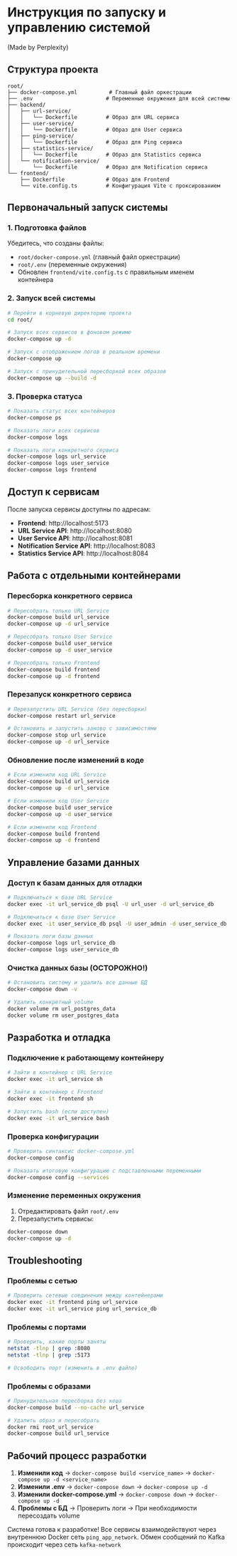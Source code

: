 # Инструкция по запуску и управлению системой
(Made by Perplexity)
## Структура проекта

```
root/
├── docker-compose.yml          # Главный файл оркестрации
├── .env                       # Переменные окружения для всей системы
├── backend/
│   ├── url-service/
│   │   └── Dockerfile         # Образ для URL сервиса
│   ├── user-service/
│   │   └── Dockerfile         # Образ для User сервиса
│   ├── ping-service/
│   │   └── Dockerfile         # Образ для Ping сервиса
│   ├── statistics-service/
│   │   └── Dockerfile         # Образ для Statistics сервиса
│   └── notification-service/
│       └── Dockerfile         # Образ для Notification сервиса
└── frontend/
    ├── Dockerfile             # Образ для Frontend
    └── vite.config.ts         # Конфигурация Vite с проксированием
```

## Первоначальный запуск системы

### 1. Подготовка файлов
Убедитесь, что созданы файлы:
- `root/docker-compose.yml` (главный файл оркестрации)
- `root/.env` (переменные окружения)
- Обновлен `frontend/vite.config.ts` с правильным именем контейнера

### 2. Запуск всей системы
```bash
# Перейти в корневую директорию проекта
cd root/

# Запуск всех сервисов в фоновом режиме
docker-compose up -d

# Запуск с отображением логов в реальном времени
docker-compose up

# Запуск с принудительной пересборкой всех образов
docker-compose up --build -d
```

### 3. Проверка статуса
```bash
# Показать статус всех контейнеров
docker-compose ps

# Показать логи всех сервисов
docker-compose logs

# Показать логи конкретного сервиса
docker-compose logs url_service
docker-compose logs user_service
docker-compose logs frontend
```

## Доступ к сервисам

После запуска сервисы доступны по адресам:
- **Frontend**: http://localhost:5173
- **URL Service API**: http://localhost:8080
- **User Service API**: http://localhost:8081
- **Notification Service API**: http://localhost:8083
- **Statistics Service API**: http://localhost:8084

## Работа с отдельными контейнерами

### Пересборка конкретного сервиса
```bash
# Пересобрать только URL Service
docker-compose build url_service
docker-compose up -d url_service

# Пересобрать только User Service  
docker-compose build user_service
docker-compose up -d user_service

# Пересобрать только Frontend
docker-compose build frontend
docker-compose up -d frontend
```

### Перезапуск конкретного сервиса
```bash
# Перезапустить URL Service (без пересборки)
docker-compose restart url_service

# Остановить и запустить заново с зависимостями
docker-compose stop url_service
docker-compose up -d url_service
```

### Обновление после изменений в коде
```bash
# Если изменили код URL Service
docker-compose build url_service
docker-compose up -d url_service

# Если изменили код User Service
docker-compose build user_service  
docker-compose up -d user_service

# Если изменили код Frontend
docker-compose build frontend
docker-compose up -d frontend
```

## Управление базами данных

### Доступ к базам данных для отладки
```bash
# Подключиться к базе URL Service
docker exec -it url_service_db psql -U url_user -d url_service_db

# Подключиться к базе User Service
docker exec -it user_service_db psql -U user_admin -d user_service_db

# Показать логи базы данных
docker-compose logs url_service_db
docker-compose logs user_service_db
```

### Очистка данных базы (ОСТОРОЖНО!)
```bash
# Остановить систему и удалить все данные БД
docker-compose down -v

# Удалить конкретный volume
docker volume rm url_postgres_data
docker volume rm user_postgres_data
```

## Разработка и отладка

### Подключение к работающему контейнеру
```bash
# Зайти в контейнер с URL Service
docker exec -it url_service sh

# Зайти в контейнер с Frontend
docker exec -it frontend sh

# Запустить bash (если доступен)
docker exec -it url_service bash
```

### Проверка конфигурации
```bash
# Проверить синтаксис docker-compose.yml
docker-compose config

# Показать итоговую конфигурацию с подставленными переменными
docker-compose config --services
```

### Изменение переменных окружения
1. Отредактировать файл `root/.env`
2. Перезапустить сервисы:
```bash
docker-compose down
docker-compose up -d
```

## Troubleshooting

### Проблемы с сетью
```bash
# Проверить сетевые соединения между контейнерами
docker exec -it frontend ping url_service
docker exec -it url_service ping url_service_db
```

### Проблемы с портами
```bash
# Проверить, какие порты заняты
netstat -tlnp | grep :8080
netstat -tlnp | grep :5173

# Освободить порт (изменить в .env файле)
```

### Проблемы с образами
```bash
# Принудительная пересборка без кеша
docker-compose build --no-cache url_service

# Удалить образ и пересобрать
docker rmi root_url_service
docker-compose build url_service
```

## Рабочий процесс разработки

1. **Изменили код** → `docker-compose build <service_name>` → `docker-compose up -d <service_name>`
2. **Изменили .env** → `docker-compose down` → `docker-compose up -d`
3. **Изменили docker-compose.yml** → `docker-compose down` → `docker-compose up -d`
4. **Проблемы с БД** → Проверить логи → При необходимости пересоздать volume

Система готова к разработке! 
Все сервисы взаимодействуют через внутреннюю Docker сеть `ping_app_network`.
Обмен сообщений по Kafka происходит через сеть `kafka-network`